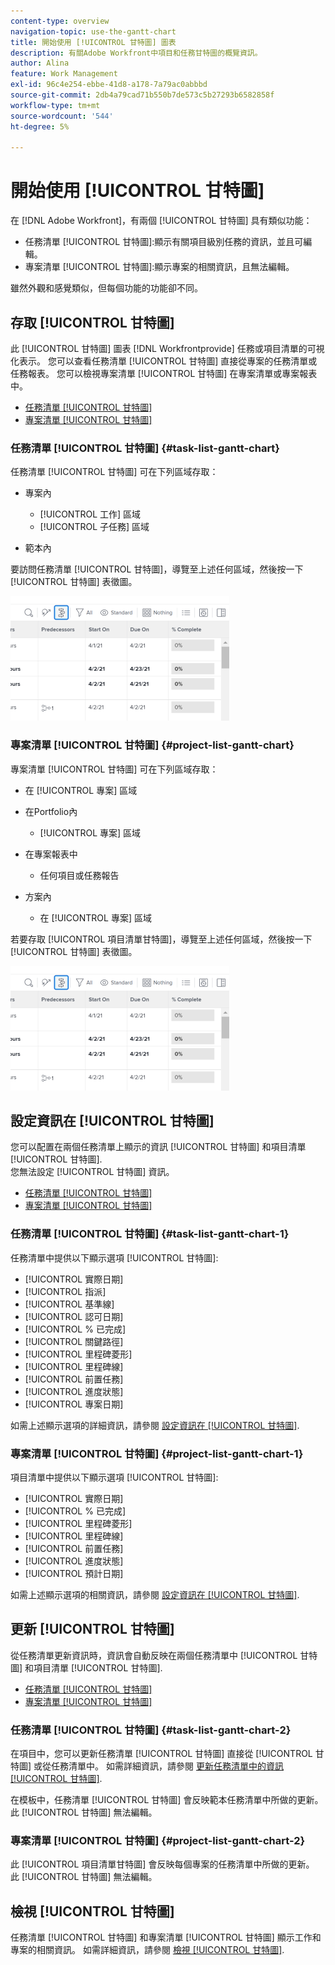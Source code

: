 ```yaml
---
content-type: overview
navigation-topic: use-the-gantt-chart
title: 開始使用 [!UICONTROL 甘特圖] 圖表
description: 有關Adobe Workfront中項目和任務甘特圖的概覽資訊。
author: Alina
feature: Work Management
exl-id: 96c4e254-ebbe-41d8-a178-7a79ac0abbbd
source-git-commit: 2db4a79cad71b550b7de573c5b27293b6582858f
workflow-type: tm+mt
source-wordcount: '544'
ht-degree: 5%

---
```


# 開始使用 [!UICONTROL 甘特圖]

在 [!DNL Adobe Workfront]，有兩個 [!UICONTROL 甘特圖] 具有類似功能：

* 任務清單 [!UICONTROL 甘特圖]:顯示有關項目級別任務的資訊，並且可編輯。
* 專案清單 [!UICONTROL 甘特圖]:顯示專案的相關資訊，且無法編輯。

雖然外觀和感覺類似，但每個功能的功能卻不同。

## 存取 [!UICONTROL 甘特圖]

此 [!UICONTROL 甘特圖] 圖表 [!DNL Workfrontprovide] 任務或項目清單的可視化表示。 您可以查看任務清單 [!UICONTROL 甘特圖] 直接從專案的任務清單或任務報表。 您可以檢視專案清單 [!UICONTROL 甘特圖] 在專案清單或專案報表中。

* [任務清單 [!UICONTROL 甘特圖]](#task-list-gantt-chart)
* [專案清單 [!UICONTROL 甘特圖]](#project-list-gantt-chart)

### 任務清單 [!UICONTROL 甘特圖] {#task-list-gantt-chart}

任務清單 [!UICONTROL 甘特圖] 可在下列區域存取：

* 專案內

   * [!UICONTROL 工作] 區域
   * [!UICONTROL 子任務] 區域

* 範本內

要訪問任務清單 [!UICONTROL 甘特圖]，導覽至上述任何區域，然後按一下 [!UICONTROL 甘特圖] 表徵圖。

![](assets/qs-gantt-icon-on-task-list-highlighted-350x199.png)

### 專案清單 [!UICONTROL 甘特圖] {#project-list-gantt-chart}

專案清單 [!UICONTROL 甘特圖] 可在下列區域存取：

* 在 [!UICONTROL 專案] 區域
* 在Portfolio內

   * [!UICONTROL 專案] 區域

* 在專案報表中

   * 任何項目或任務報告

* 方案內

   * 在 [!UICONTROL 專案] 區域

若要存取 [!UICONTROL 項目清單甘特圖]，導覽至上述任何區域，然後按一下 [!UICONTROL 甘特圖] 表徵圖。

![](assets/qs-gantt-icon-on-task-list-highlighted-350x199.png)

## 設定資訊在 [!UICONTROL 甘特圖]

您可以配置在兩個任務清單上顯示的資訊 [!UICONTROL 甘特圖] 和項目清單 [!UICONTROL 甘特圖].\
您無法設定 [!UICONTROL 甘特圖] 資訊。

* [任務清單 [!UICONTROL 甘特圖]](#task-list-gantt-chart)
* [專案清單 [!UICONTROL 甘特圖]](#project-list-gantt-chart)

### 任務清單 [!UICONTROL 甘特圖] {#task-list-gantt-chart-1}

任務清單中提供以下顯示選項 [!UICONTROL 甘特圖]:

* [!UICONTROL 實際日期]
* [!UICONTROL 指派]
* [!UICONTROL 基準線]
* [!UICONTROL 認可日期]
* [!UICONTROL % 已完成]
* [!UICONTROL 關鍵路徑]
* [!UICONTROL 里程碑菱形]
* [!UICONTROL 里程碑線]
* [!UICONTROL 前置任務]
* [!UICONTROL 進度狀態]
* [!UICONTROL 專案日期]

如需上述顯示選項的詳細資訊，請參閱 [設定資訊在 [!UICONTROL 甘特圖]](../../../manage-work/gantt-chart/use-the-gantt-chart/configure-info-on-gantt-chart.md).

### 專案清單 [!UICONTROL 甘特圖] {#project-list-gantt-chart-1}

項目清單中提供以下顯示選項 [!UICONTROL 甘特圖]:

* [!UICONTROL 實際日期]
* [!UICONTROL % 已完成]
* [!UICONTROL 里程碑菱形]
* [!UICONTROL 里程碑線]
* [!UICONTROL 前置任務]
* [!UICONTROL 進度狀態]
* [!UICONTROL 預計日期]

如需上述顯示選項的相關資訊，請參閱 [設定資訊在 [!UICONTROL 甘特圖]](../../../manage-work/gantt-chart/use-the-gantt-chart/configure-info-on-gantt-chart.md).

## 更新 [!UICONTROL 甘特圖]

從任務清單更新資訊時，資訊會自動反映在兩個任務清單中 [!UICONTROL 甘特圖] 和項目清單 [!UICONTROL 甘特圖].

* [任務清單 [!UICONTROL 甘特圖]](#task-list-gantt-chart)
* [專案清單 [!UICONTROL 甘特圖]](#project-list-gantt-chart)

### 任務清單 [!UICONTROL 甘特圖] {#task-list-gantt-chart-2}

在項目中，您可以更新任務清單 [!UICONTROL 甘特圖] 直接從 [!UICONTROL 甘特圖] 或從任務清單中。 如需詳細資訊，請參閱 [更新任務清單中的資訊 [!UICONTROL 甘特圖]](../../../manage-work/gantt-chart/use-the-gantt-chart/update-info-task-list-gantt.md).

在模板中，任務清單 [!UICONTROL 甘特圖] 會反映範本任務清單中所做的更新。 此 [!UICONTROL 甘特圖] 無法編輯。

### 專案清單 [!UICONTROL 甘特圖] {#project-list-gantt-chart-2}

此 [!UICONTROL 項目清單甘特圖] 會反映每個專案的任務清單中所做的更新。 此 [!UICONTROL 甘特圖] 無法編輯。

## 檢視 [!UICONTROL 甘特圖]

任務清單 [!UICONTROL 甘特圖] 和專案清單 [!UICONTROL 甘特圖] 顯示工作和專案的相關資訊。 如需詳細資訊，請參閱 [檢視 [!UICONTROL 甘特圖]](../../../manage-work/gantt-chart/use-the-gantt-chart/view-info-in-gantt.md).
